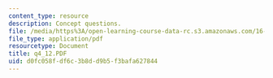 ```yaml
---
content_type: resource
description: Concept questions.
file: /media/https%3A/open-learning-course-data-rc.s3.amazonaws.com/16-01-unified-engineering-i-ii-iii-iv-fall-2005-spring-2006/d0fc058fdf6c3b8dd9b5f3bafa627844_q4_12.PDF
file_type: application/pdf
resourcetype: Document
title: q4_12.PDF
uid: d0fc058f-df6c-3b8d-d9b5-f3bafa627844
---
```

